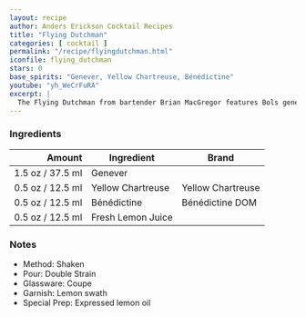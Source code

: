 ```yaml
---
layout: recipe
author: Anders Erickson Cocktail Recipes
title: "Flying Dutchman"
categories: [ cocktail ]
permalink: "/recipe/flyingdutchman.html"
iconfile: flying_dutchman
stars: 0
base_spirits: "Genever, Yellow Chartreuse, Bénédictine"
youtube: "yh_WeCrFuRA"
excerpt: |
  The Flying Dutchman from bartender Brian MacGregor features Bols genever, Benedictine and yellow Chartreuse. It’s easy to make but complex in flavor.
---
```


### Ingredients

| Amount | Ingredient        | Brand             |
| -----: | ----------------- | ----------------- |
| 1.5 oz / 37.5 ml | Genever           |
| 0.5 oz / 12.5 ml | Yellow Chartreuse | Yellow Chartreuse |
| 0.5 oz / 12.5 ml | Bénédictine       | Bénédictine DOM   |
| 0.5 oz / 12.5 ml | Fresh Lemon Juice |

### Notes

- Method: Shaken
- Pour: Double Strain
- Glassware: Coupe
- Garnish: Lemon swath
- Special Prep: Expressed lemon oil
